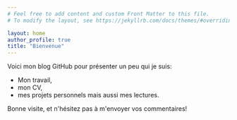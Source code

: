 ```yaml
---
# Feel free to add content and custom Front Matter to this file.
# To modify the layout, see https://jekyllrb.com/docs/themes/#overriding-theme-defaults

layout: home
author_profile: true
title: "Bienvenue"
---
```


Voici mon blog GitHub pour présenter un peu qui je suis:
- Mon travail,
- mon CV, 
- mes projets personnels mais aussi mes lectures.

Bonne visite, et n'hésitez pas à m'envoyer vos commentaires!